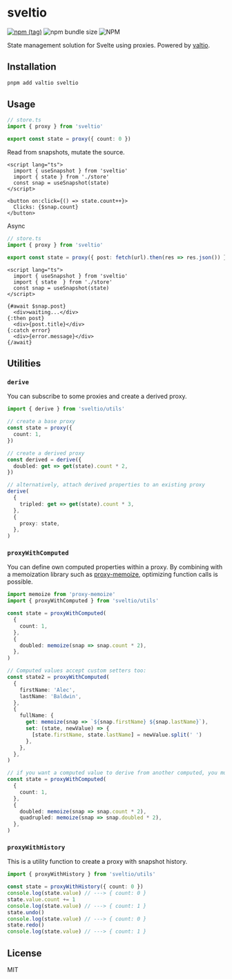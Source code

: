 # sveltio

[![npm (tag)](https://img.shields.io/npm/v/sveltio?style=flat&colorA=000000&colorB=000000)](https://www.npmjs.com/package/sveltio) ![npm bundle size](https://img.shields.io/bundlephobia/minzip/sveltio?style=flat&colorA=000000&colorB=000000) ![NPM](https://img.shields.io/npm/l/sveltio?style=flat&colorA=000000&colorB=000000)

State management solution for Svelte using proxies. Powered by [valtio](https://github.com/pmndrs/valtio).

## Installation

```sh
pnpm add valtio sveltio
```

## Usage

```ts
// store.ts
import { proxy } from 'sveltio'

export const state = proxy({ count: 0 })
```

Read from snapshots, mutate the source.

```svelte
<script lang="ts">
  import { useSnapshot } from 'sveltio'
  import { state } from './store'
  const snap = useSnapshot(state)
</script>

<button on:click={() => state.count++}>
  Clicks: {$snap.count}
</button>
```

Async

```ts
// store.ts
import { proxy } from 'sveltio'

export const state = proxy({ post: fetch(url).then(res => res.json()) })
```

```svelte
<script lang="ts">
  import { useSnapshot } from 'sveltio'
  import { state  } from './store'
  const snap = useSnapshot(state)
</script>

{#await $snap.post}
  <div>waiting...</div>
{:then post}
  <div>{post.title}</div>
{:catch error}
  <div>{error.message}</div>
{/await}
```

## Utilities

### `derive`

You can subscribe to some proxies and create a derived proxy.

```ts
import { derive } from 'sveltio/utils'

// create a base proxy
const state = proxy({
  count: 1,
})

// create a derived proxy
const derived = derive({
  doubled: get => get(state).count * 2,
})

// alternatively, attach derived properties to an existing proxy
derive(
  {
    tripled: get => get(state).count * 3,
  },
  {
    proxy: state,
  },
)
```

### `proxyWithComputed`

You can define own computed properties within a proxy. By combining with a memoization library such as [proxy-memoize](https://github.com/dai-shi/proxy-memoize), optimizing function calls is possible.

```ts
import memoize from 'proxy-memoize'
import { proxyWithComputed } from 'sveltio/utils'

const state = proxyWithComputed(
  {
    count: 1,
  },
  {
    doubled: memoize(snap => snap.count * 2),
  },
)

// Computed values accept custom setters too:
const state2 = proxyWithComputed(
  {
    firstName: 'Alec',
    lastName: 'Baldwin',
  },
  {
    fullName: {
      get: memoize(snap => `${snap.firstName} ${snap.lastName}`),
      set: (state, newValue) => {
        [state.firstName, state.lastName] = newValue.split(' ')
      },
    },
  },
)

// if you want a computed value to derive from another computed, you must declare the dependency first:
const state = proxyWithComputed(
  {
    count: 1,
  },
  {
    doubled: memoize(snap => snap.count * 2),
    quadrupled: memoize(snap => snap.doubled * 2),
  },
)
```

### `proxyWithHistory`

This is a utility function to create a proxy with snapshot history.

```ts
import { proxyWithHistory } from 'sveltio/utils'

const state = proxyWithHistory({ count: 0 })
console.log(state.value) // ---> { count: 0 }
state.value.count += 1
console.log(state.value) // ---> { count: 1 }
state.undo()
console.log(state.value) // ---> { count: 0 }
state.redo()
console.log(state.value) // ---> { count: 1 }
```

## License

MIT
